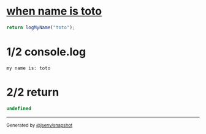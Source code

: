 # [when name is toto](../../log.test.js#L8)

```js
return logMyName("toto");
```

# 1/2 console.log

```console
my name is: toto
```

# 2/2 return

```js
undefined
```
---

<sub>
  Generated by <a href="https://github.com/jsenv/core/tree/main/packages/independent/snapshot">@jsenv/snapshot</a>
</sub>